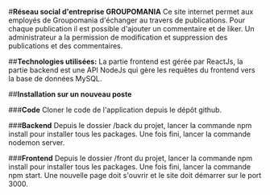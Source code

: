 #**Réseau social d'entreprise GROUPOMANIA**
Ce site internet permet aux employés de Groupomania d'échanger au travers de publications.
Pour chaque publication il est possible d'ajouter un commentaire et de liker.
Un administrateur a la permission de modification et suppression des publications et des commentaires.

##**Technologies utilisées:**
La partie frontend est gérée par ReactJs, la partie backend est une API NodeJs qui gère les requêtes du frontend vers la base de données MySQL.

##**Installation sur un nouveau poste**

###**Code**
Cloner le code de l'application depuis le dépôt github.

###**Backend**
Depuis le dossier /back du projet, lancer la commande npm install pour installer tous les packages.
Une fois fini, lancer la commande nodemon server.

###**Frontend**
Depuis le dossier /front du projet, lancer la commande npm install pour installer tous les packages.
Une fois fini, lancer la commande npm start.
Une nouvelle page doit s'ouvrir et le site doit démarrer sur le port 3000.
